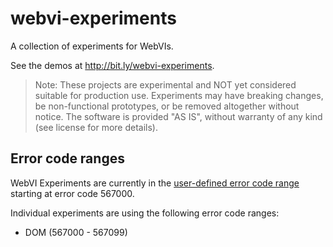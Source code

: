 # webvi-experiments

A collection of experiments for WebVIs.

See the demos at http://bit.ly/webvi-experiments.

> Note: These projects are experimental and NOT yet considered suitable for production use. Experiments may have breaking changes, be non-functional prototypes, or be removed altogether without notice. The software is provided "AS IS", without warranty of any kind (see license for more details).

## Error code ranges

WebVI Experiments are currently in the [user-defined error code range](http://zone.ni.com/reference/en-XX/help/371361R-01/lvhowto/def_cust_errors/) starting at error code 567000.

Individual experiments are using the following error code ranges:

- DOM (567000 - 567099)
